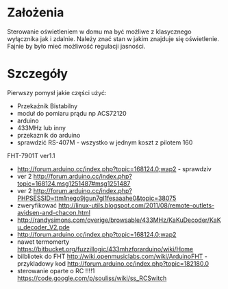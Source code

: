 # Założenia #

Sterowanie oświetleniem w domu ma być możliwe z klasycznego wyłącznika jak i zdalnie.
Należy znać stan w jakim znajduje się oświetlenie. Fajnie by było mieć możliwość regulacji jasności.


# Szczegóły #

Pierwszy pomysł jakie części użyć:
  * Przekaźnik Bistabilny
  * moduł do pomiaru prądu np ACS72120
  * arduino
  * 433MHz lub inny
  * przekaznik do arduino
  * sprawdzić RS-407M - wszystko w jednym koszt z pilotem 160

FHT-7901T ver1.1
  * http://forum.arduino.cc/index.php?topic=168124.0;wap2 - sprawdziv
  * ver 2 http://forum.arduino.cc/index.php?topic=168124.msg1251487#msg1251487
  * ver 2 http://forum.arduino.cc/index.php?PHPSESSID=ttm1nego9jgun7gl1fesaaahe0&topic=38075
  * zweryfikować http://linux-utils.blogspot.com/2011/08/remote-outlets-avidsen-and-chacon.html
  * http://randysimons.com/overige/browsable/433MHz/KaKuDecoder/KaKu_decoder_V2.pde
  * http://forum.arduino.cc/index.php?topic=168124.0;wap2
  * nawet termomerty https://bitbucket.org/fuzzillogic/433mhzforarduino/wiki/Home
  * bilbliotek do FHT http://wiki.openmusiclabs.com/wiki/ArduinoFHT - przykladowy kod http://forum.arduino.cc/index.php?topic=182180.0
  * sterowanie oparte o RC !!!!1 https://code.google.com/p/souliss/wiki/ss_RCSwitch